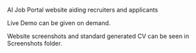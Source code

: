 AI Job Portal website aiding recruiters and applicants

Live Demo can be given on demand.


Website screenshots and standard generated CV can be seen in Screenshots folder.
